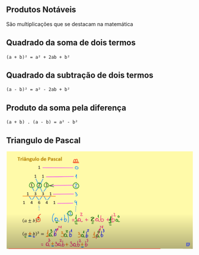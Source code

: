 ## Produtos Notáveis

São multiplicações que se destacam na matemática

## Quadrado da soma de dois termos

    (a + b)² = a² + 2ab + b²


## Quadrado da subtração de dois termos

    (a - b)² = a² - 2ab + b²

## Produto da soma pela diferença

    (a + b) . (a - b) = a² - b²

## Triangulo de Pascal

<img src="img/2023-08-12_05-27.png" alt="drawing" width="700"/>
